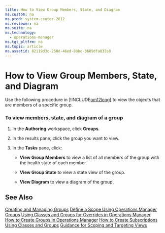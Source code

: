 ```yaml
---
title: How to View Group Members, State, and Diagram
ms.custom: na
ms.prod: system-center-2012
ms.reviewer: na
ms.suite: na
ms.technology: 
  - operations-manager
ms.tgt_pltfrm: na
ms.topic: article
ms.assetid: 02119d3c-250d-46ed-80be-3609dfa832a8
---
```

# How to View Group Members, State, and Diagram
Use the following procedure in [!INCLUDE[om12long](./Token/om12long_md.md)] to view the objects that are members of a specific group.

### To view members, state, and diagram of a group

1.  In the **Authoring** workspace, click **Groups**.

2.  In the results pane, click the group you want to view.

3.  In the **Tasks** pane, click:

    -   **View Group Members** to view a list of all members of the group with the health state of each member.

    -   **View Group State** to view a state view of the group.

    -   **View Diagram** to view a diagram of the group.

## See Also
[Creating and Managing Groups](./Creating-and-Managing-Groups.md)
[Define a Scope Using Operations Manager Groups](./Define-a-Scope-Using-Operations-Manager-Groups.md)
[Using Classes and Groups for Overrides in Operations Manager](./Using-Classes-and-Groups-for-Overrides-in-Operations-Manager.md)
[How to Create Groups in Operations Manager](./How-to-Create-Groups-in-Operations-Manager.md)
[How to Create Subscriptions Using Classes and Groups](./How-to-Create-Subscriptions-Using-Classes-and-Groups.md)
[Guidance for Scoping and Targeting Views](./Guidance-for-Scoping-and-Targeting-Views.md)


